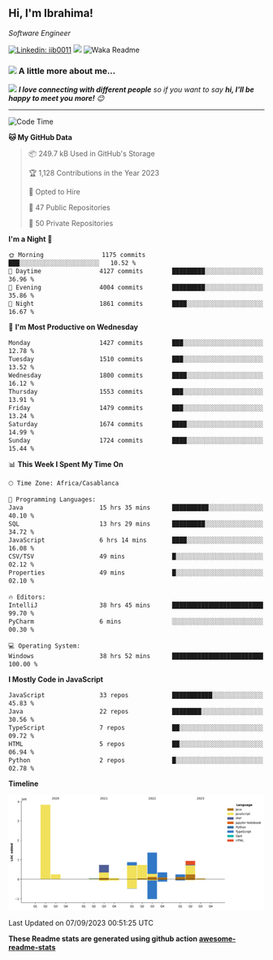 <h2>Hi, I'm Ibrahima! </h2>
<p><em>Software Engineer 
</em></p>


[![Linkedin: iib0011](https://img.shields.io/badge/-iib0011-blue?style=flat-square&logo=Linkedin&logoColor=white&link=https://www.linkedin.com/in/iib0011/)](https://www.linkedin.com/in/iib0011/)
![](https://visitor-badge.glitch.me/badge?page_id=iib0011)
![Waka Readme](https://github.com/iib0011/iib0011/workflows/Waka%20Readme/badge.svg)


### <img src="https://media.giphy.com/media/VgCDAzcKvsR6OM0uWg/giphy.gif" width="50"> A little more about me...  


<img src="https://media.giphy.com/media/LnQjpWaON8nhr21vNW/giphy.gif" width="60"> <em><b>I love connecting with different people</b> so if you want to say <b>hi, I'll be happy to meet you more!</b> 😊</em>

---
<!--START_SECTION:waka-->
![Code Time](http://img.shields.io/badge/Code%20Time-2%2C491%20hrs%202%20mins-blue)

**🐱 My GitHub Data** 

> 📦 249.7 kB Used in GitHub's Storage 
 > 
> 🏆 1,128 Contributions in the Year 2023
 > 
> 💼 Opted to Hire
 > 
> 📜 47 Public Repositories 
 > 
> 🔑 50 Private Repositories 
 > 
**I'm a Night 🦉** 

```text
🌞 Morning                1175 commits        ███░░░░░░░░░░░░░░░░░░░░░░   10.52 % 
🌆 Daytime                4127 commits        █████████░░░░░░░░░░░░░░░░   36.96 % 
🌃 Evening                4004 commits        █████████░░░░░░░░░░░░░░░░   35.86 % 
🌙 Night                  1861 commits        ████░░░░░░░░░░░░░░░░░░░░░   16.67 % 
```
📅 **I'm Most Productive on Wednesday** 

```text
Monday                   1427 commits        ███░░░░░░░░░░░░░░░░░░░░░░   12.78 % 
Tuesday                  1510 commits        ███░░░░░░░░░░░░░░░░░░░░░░   13.52 % 
Wednesday                1800 commits        ████░░░░░░░░░░░░░░░░░░░░░   16.12 % 
Thursday                 1553 commits        ███░░░░░░░░░░░░░░░░░░░░░░   13.91 % 
Friday                   1479 commits        ███░░░░░░░░░░░░░░░░░░░░░░   13.24 % 
Saturday                 1674 commits        ████░░░░░░░░░░░░░░░░░░░░░   14.99 % 
Sunday                   1724 commits        ████░░░░░░░░░░░░░░░░░░░░░   15.44 % 
```


📊 **This Week I Spent My Time On** 

```text
🕑︎ Time Zone: Africa/Casablanca

💬 Programming Languages: 
Java                     15 hrs 35 mins      ██████████░░░░░░░░░░░░░░░   40.10 % 
SQL                      13 hrs 29 mins      █████████░░░░░░░░░░░░░░░░   34.72 % 
JavaScript               6 hrs 14 mins       ████░░░░░░░░░░░░░░░░░░░░░   16.08 % 
CSV/TSV                  49 mins             █░░░░░░░░░░░░░░░░░░░░░░░░   02.12 % 
Properties               49 mins             █░░░░░░░░░░░░░░░░░░░░░░░░   02.10 % 

🔥 Editors: 
IntelliJ                 38 hrs 45 mins      █████████████████████████   99.70 % 
PyCharm                  6 mins              ░░░░░░░░░░░░░░░░░░░░░░░░░   00.30 % 

💻 Operating System: 
Windows                  38 hrs 52 mins      █████████████████████████   100.00 % 
```

**I Mostly Code in JavaScript** 

```text
JavaScript               33 repos            ███████████░░░░░░░░░░░░░░   45.83 % 
Java                     22 repos            ████████░░░░░░░░░░░░░░░░░   30.56 % 
TypeScript               7 repos             ██░░░░░░░░░░░░░░░░░░░░░░░   09.72 % 
HTML                     5 repos             ██░░░░░░░░░░░░░░░░░░░░░░░   06.94 % 
Python                   2 repos             █░░░░░░░░░░░░░░░░░░░░░░░░   02.78 % 
```



**Timeline**

![Lines of Code chart](https://raw.githubusercontent.com/iib0011/iib0011/master/assets/bar_graph.png)


 Last Updated on 07/09/2023 00:51:25 UTC
<!--END_SECTION:waka-->

**These Readme stats are generated using github action [awesome-readme-stats](https://github.com/iib0011/waka-readme-stats)**
